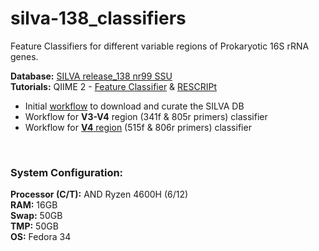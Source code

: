 # silva-138_classifiers
Feature Classifiers for different variable regions of Prokaryotic 16S rRNA genes.  

**Database:** [SILVA release_138 nr99 SSU](https://www.arb-silva.de/fileadmin/silva_databases/release_138/Exports/SILVA_138_SSURef_NR99_tax_silva.fasta.gz)  
**Tutorials:** QIIME 2 - [Feature Classifier](https://docs.qiime2.org/2021.4/tutorials/feature-classifier/) & [RESCRIPt](https://forum.qiime2.org/t/processing-filtering-and-evaluating-the-silva-database-and-other-reference-sequence-data-with-rescript/15494)

- Initial [workflow](Get_silva-138&filter.md) to download and curate the SILVA DB
- Workflow for **V3-V4** region (341f & 805r primers) classifier 
- Workflow for [**V4** region](V4_classifier.md) (515f & 806r primers) classifier

<br>

### System Configuration:  
**Processor (C/T):** AND Ryzen 4600H (6/12)  
**RAM:** 16GB  
**Swap:** 50GB  
**TMP:** 50GB  
**OS:** Fedora 34  
